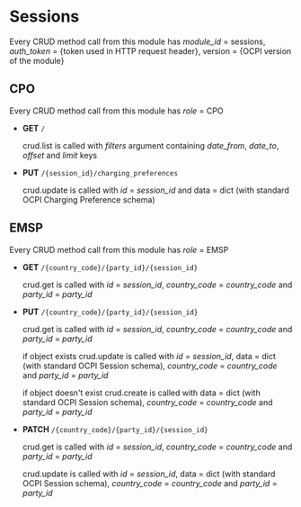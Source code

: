 # Sessions

Every CRUD method call from this module has _module\_id_ = sessions, _auth\_token_ = {token used in HTTP request header}, version = {OCPI version of the module}

## CPO
Every CRUD method call from this module has _role_ = CPO

- **GET** `/`

    crud.list is called with _filters_ argument containing _date\_from_, _date\_to_, _offset_ and _limit_ keys

- **PUT** `/{session_id}/charging_preferences`

    crud.update is called with _id_ = _session\_id_ and data = dict (with standard OCPI Charging Preference schema)

## EMSP
Every CRUD method call from this module has _role_ = EMSP

- **GET** `/{country_code}/{party_id}/{session_id}`

    crud.get is called with _id_ = _session\_id_, _country\_code_ = _country\_code_ and _party\_id_ = _party\_id_

- **PUT** `/{country_code}/{party_id}/{session_id}`

    crud.get is called with _id_ = _session\_id_, _country\_code_ = _country\_code_ and _party\_id_ = _party\_id_

    if object exists crud.update is called with _id_ = _session\_id_, data = dict (with standard OCPI Session schema), _country\_code_ = _country\_code_ and _party\_id_ = _party\_id_

    if object doesn't exist crud.create is called with data = dict (with standard OCPI Session schema), _country\_code_ = _country\_code_ and _party\_id_ = _party\_id_

- **PATCH** `/{country_code}/{party_id}/{session_id}`

    crud.get is called with _id_ = _session\_id_, _country\_code_ = _country\_code_ and _party\_id_ = _party\_id_

    crud.update is called with _id_ = _session\_id_, data = dict (with standard OCPI Session schema), _country\_code_ = _country\_code_ and _party\_id_ = _party\_id_
